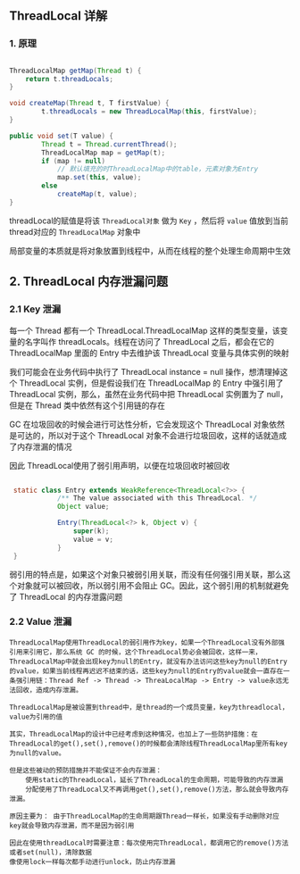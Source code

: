 ## ThreadLocal 详解

### 1. 原理

```java

ThreadLocalMap getMap(Thread t) {
    return t.threadLocals;
} 

void createMap(Thread t, T firstValue) {
        t.threadLocals = new ThreadLocalMap(this, firstValue);
}

public void set(T value) {
        Thread t = Thread.currentThread();
        ThreadLocalMap map = getMap(t);
        if (map != null)
            // 默认填充的时ThreadLocalMap中的table，元素对象为Entry
            map.set(this, value);
        else
            createMap(t, value);
}
```

threadLocal的赋值是将该 ``ThreadLocal对象`` 做为 ``Key`` ，然后将 ``value`` 值放到当前thread对应的 ``ThreadLocalMap`` 对象中

局部变量的本质就是将对象放置到线程中，从而在线程的整个处理生命周期中生效


## 2. ThreadLocal 内存泄漏问题

### 2.1 Key 泄漏
每一个 Thread 都有一个 ThreadLocal.ThreadLocalMap 这样的类型变量，该变量的名字叫作 threadLocals。线程在访问了 ThreadLocal 之后，都会在它的 ThreadLocalMap 里面的 Entry 中去维护该 ThreadLocal 变量与具体实例的映射

我们可能会在业务代码中执行了 ThreadLocal instance = null 操作，想清理掉这个 ThreadLocal 实例，但是假设我们在 ThreadLocalMap 的 Entry 中强引用了 ThreadLocal 实例，那么，虽然在业务代码中把 ThreadLocal 实例置为了 null，但是在 Thread 类中依然有这个引用链的存在

GC 在垃圾回收的时候会进行可达性分析，它会发现这个 ThreadLocal 对象依然是可达的，所以对于这个 ThreadLocal 对象不会进行垃圾回收，这样的话就造成了内存泄漏的情况

因此 ThreadLocal使用了弱引用声明，以便在垃圾回收时被回收

```java

 static class Entry extends WeakReference<ThreadLocal<?>> {
            /** The value associated with this ThreadLocal. */
            Object value;

            Entry(ThreadLocal<?> k, Object v) {
                super(k);
                value = v;
            }
 }
```

弱引用的特点是，如果这个对象只被弱引用关联，而没有任何强引用关联，那么这个对象就可以被回收，所以弱引用不会阻止 GC。因此，这个弱引用的机制就避免了 ThreadLocal 的内存泄露问题

### 2.2 Value 泄漏
```
ThreadLocalMap使用ThreadLocal的弱引用作为key，如果一个ThreadLocal没有外部强引用来引用它，那么系统 GC 的时候，这个ThreadLocal势必会被回收，这样一来，ThreadLocalMap中就会出现key为null的Entry，就没有办法访问这些key为null的Entry的value，如果当前线程再迟迟不结束的话，这些key为null的Entry的value就会一直存在一条强引用链：Thread Ref -> Thread -> ThreaLocalMap -> Entry -> value永远无法回收，造成内存泄漏。

ThreadLocalMap是被设置到thread中，是thread的一个成员变量，key为threadlocal， value为引用的值

其实，ThreadLocalMap的设计中已经考虑到这种情况，也加上了一些防护措施：在ThreadLocal的get(),set(),remove()的时候都会清除线程ThreadLocalMap里所有key为null的value。

但是这些被动的预防措施并不能保证不会内存泄漏：
    使用static的ThreadLocal，延长了ThreadLocal的生命周期，可能导致的内存泄漏
    分配使用了ThreadLocal又不再调用get(),set(),remove()方法，那么就会导致内存泄漏。

原因主要为： 由于ThreadLocalMap的生命周期跟Thread一样长，如果没有手动删除对应key就会导致内存泄漏，而不是因为弱引用

因此在使用threadLocal时需要注意：每次使用完ThreadLocal，都调用它的remove()方法或者set(null)，清除数据
像使用lock一样每次都手动进行unlock，防止内存泄漏

```